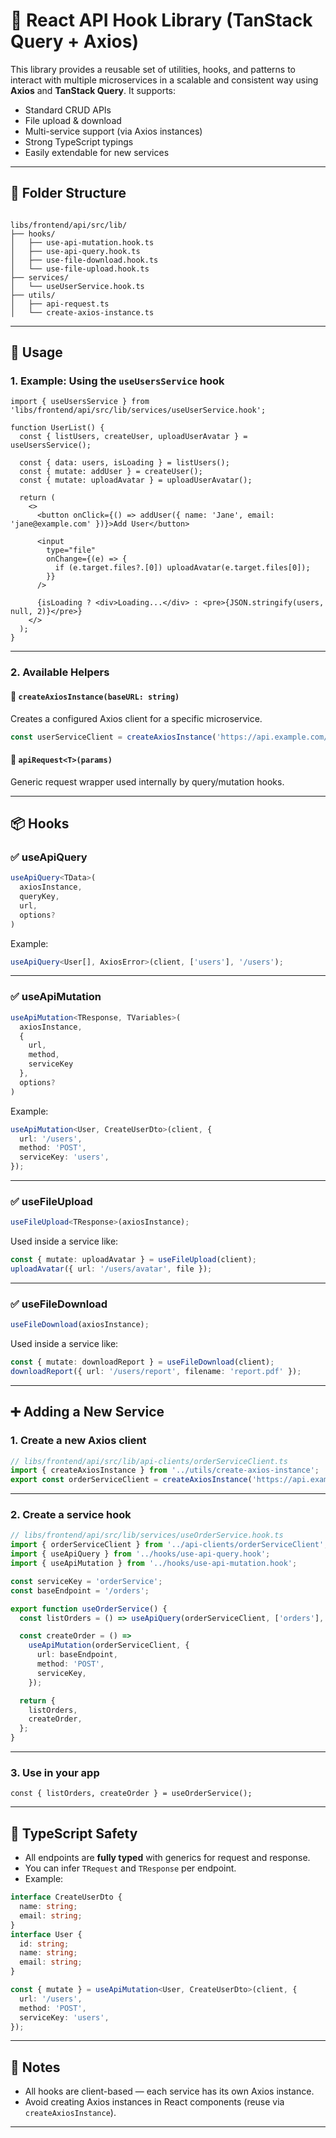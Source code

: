 # 🧩 React API Hook Library (TanStack Query + Axios)

This library provides a reusable set of utilities, hooks, and patterns to interact with multiple microservices in a scalable and consistent way using **Axios** and **TanStack Query**. It supports:

- Standard CRUD APIs
- File upload & download
- Multi-service support (via Axios instances)
- Strong TypeScript typings
- Easily extendable for new services

---

## 📁 Folder Structure

```

libs/frontend/api/src/lib/
├── hooks/
│   ├── use-api-mutation.hook.ts
│   ├── use-api-query.hook.ts
│   ├── use-file-download.hook.ts
│   └── use-file-upload.hook.ts
├── services/
│   └── useUserService.hook.ts
├── utils/
│   ├── api-request.ts
│   └── create-axios-instance.ts

```

---

## 🚀 Usage

### 1. Example: Using the `useUsersService` hook

```tsx
import { useUsersService } from 'libs/frontend/api/src/lib/services/useUserService.hook';

function UserList() {
  const { listUsers, createUser, uploadUserAvatar } = useUsersService();

  const { data: users, isLoading } = listUsers();
  const { mutate: addUser } = createUser();
  const { mutate: uploadAvatar } = uploadUserAvatar();

  return (
    <>
      <button onClick={() => addUser({ name: 'Jane', email: 'jane@example.com' })}>Add User</button>

      <input
        type="file"
        onChange={(e) => {
          if (e.target.files?.[0]) uploadAvatar(e.target.files[0]);
        }}
      />

      {isLoading ? <div>Loading...</div> : <pre>{JSON.stringify(users, null, 2)}</pre>}
    </>
  );
}
```

---

### 2. Available Helpers

#### 🔧 `createAxiosInstance(baseURL: string)`

Creates a configured Axios client for a specific microservice.

```ts
const userServiceClient = createAxiosInstance('https://api.example.com/users');
```

#### 🧠 `apiRequest<T>(params)`

Generic request wrapper used internally by query/mutation hooks.

---

## 📦 Hooks

### ✅ useApiQuery

```ts
useApiQuery<TData>(
  axiosInstance,
  queryKey,
  url,
  options?
)
```

Example:

```ts
useApiQuery<User[], AxiosError>(client, ['users'], '/users');
```

---

### ✅ useApiMutation

```ts
useApiMutation<TResponse, TVariables>(
  axiosInstance,
  {
    url,
    method,
    serviceKey
  },
  options?
)
```

Example:

```ts
useApiMutation<User, CreateUserDto>(client, {
  url: '/users',
  method: 'POST',
  serviceKey: 'users',
});
```

---

### ✅ useFileUpload

```ts
useFileUpload<TResponse>(axiosInstance);
```

Used inside a service like:

```ts
const { mutate: uploadAvatar } = useFileUpload(client);
uploadAvatar({ url: '/users/avatar', file });
```

---

### ✅ useFileDownload

```ts
useFileDownload(axiosInstance);
```

Used inside a service like:

```ts
const { mutate: downloadReport } = useFileDownload(client);
downloadReport({ url: '/users/report', filename: 'report.pdf' });
```

---

## ➕ Adding a New Service

### 1. Create a new Axios client

```ts
// libs/frontend/api/src/lib/api-clients/orderServiceClient.ts
import { createAxiosInstance } from '../utils/create-axios-instance';
export const orderServiceClient = createAxiosInstance('https://api.example.com/orders');
```

---

### 2. Create a service hook

```ts
// libs/frontend/api/src/lib/services/useOrderService.hook.ts
import { orderServiceClient } from '../api-clients/orderServiceClient';
import { useApiQuery } from '../hooks/use-api-query.hook';
import { useApiMutation } from '../hooks/use-api-mutation.hook';

const serviceKey = 'orderService';
const baseEndpoint = '/orders';

export function useOrderService() {
  const listOrders = () => useApiQuery(orderServiceClient, ['orders'], baseEndpoint);

  const createOrder = () =>
    useApiMutation(orderServiceClient, {
      url: baseEndpoint,
      method: 'POST',
      serviceKey,
    });

  return {
    listOrders,
    createOrder,
  };
}
```

---

### 3. Use in your app

```tsx
const { listOrders, createOrder } = useOrderService();
```

---

## 🧪 TypeScript Safety

- All endpoints are **fully typed** with generics for request and response.
- You can infer `TRequest` and `TResponse` per endpoint.
- Example:

```ts
interface CreateUserDto {
  name: string;
  email: string;
}
interface User {
  id: string;
  name: string;
  email: string;
}

const { mutate } = useApiMutation<User, CreateUserDto>(client, {
  url: '/users',
  method: 'POST',
  serviceKey: 'users',
});
```

---

## 📌 Notes

- All hooks are client-based — each service has its own Axios instance.
- Avoid creating Axios instances in React components (reuse via `createAxiosInstance`).

---
